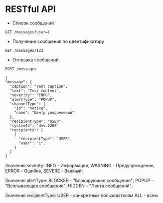 # RESTful API
- Список сообщений
```
GET /messages?user=1
```
- Получение сообщения по идентификатору
```
GET /messages/123
```
- Отправка сообщений: 
```
POST /messages
```
```
{
"message": {
  "caption": "Test caption",
  "text": "Test content",
  "severity": "INFO",
  "alertType": "POPUP",
  "channelType": {
    "id": "notice",
    "name": "Центр уведомлений"
  },
  "recipientType": "USER",
  "systemId": "dev.1265"
  "recipients": [
    {
      "recipientType": "USER",
      "user": "1",
    }
  ]
}
```
Значения severity:
INFO - Информация,
WARNING - Предупреждение,
ERROR - Ошибка,
SEVERE - Важный;

Значения alertType:
BLOCKER - "Блокирующее сообщение";
POPUP - "Всплывающее сообщение";
HIDDEN - "Лента сообщений";

Значения recipientType:
USER - конкретным пользователям
ALL - всем



